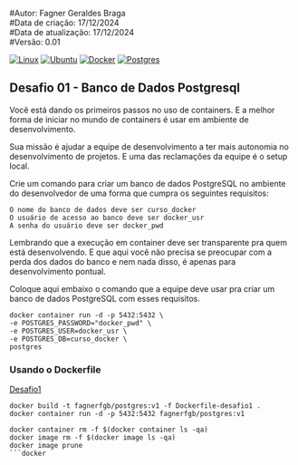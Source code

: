 #Autor: Fagner Geraldes Braga  
#Data de criação: 17/12/2024  
#Data de atualização: 17/12/2024  
#Versão: 0.01

[![Linux](https://img.shields.io/badge/Linux-FCC624?logo=linux&logoColor=black)](#)
[![Ubuntu](https://img.shields.io/badge/Ubuntu-E95420?logo=ubuntu&logoColor=white)](#)
[![Docker](https://img.shields.io/badge/Docker-2496ED?logo=docker&logoColor=fff)](#)
[![Postgres](https://img.shields.io/badge/Postgres-%23316192.svg?logo=postgresql&logoColor=white)](#)


## Desafio 01 - Banco de Dados Postgresql

Você está dando os primeiros passos no uso de containers.
E a melhor forma de iniciar no mundo de containers é usar em ambiente de desenvolvimento.

Sua missão é ajudar a equipe de desenvolvimento a ter mais autonomia no desenvolvimento de projetos. E uma das reclamações da equipe é o setup local.

Crie um comando para criar um banco de dados PostgreSQL no ambiente do desenvolvedor de uma forma que cumpra os seguintes requisitos:

    O nome do banco de dados deve ser curso_docker
    O usuário de acesso ao banco deve ser docker_usr
    A senha do usuário deve ser docker_pwd

Lembrando que a execução em container deve ser transparente pra quem está desenvolvendo. E que aqui você não precisa se preocupar com a perda dos dados do banco e nem nada disso, é apenas para desenvolvimento pontual.

Coloque aqui embaixo o comando que a equipe deve usar pra criar um banco de dados PostgreSQL com esses requisitos.

```docker
docker container run -d -p 5432:5432 \ 
-e POSTGRES_PASSWORD="docker_pwd" \
-e POSTGRES_USER=docker_usr \
-e POSTGRES_DB=curso_docker \
postgres
```

### Usando o Dockerfile

[Desafio1](Dockerfile-desafio1)

```docker
docker build -t fagnerfgb/postgres:v1 -f Dockerfile-desafio1 .
docker container run -d -p 5432:5432 fagnerfgb/postgres:v1
```

```docker
docker container rm -f $(docker container ls -qa)
docker image rm -f $(docker image ls -qa)
docker image prune
```docker